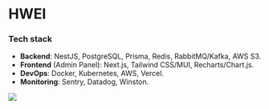 # HWEI

### Tech stack

- **Backend**: NestJS, PostgreSQL, Prisma, Redis, RabbitMQ/Kafka, AWS S3.
- **Frontend** (Admin Panel): Next.js, Tailwind CSS/MUI, Recharts/Chart.js.
- **DevOps**: Docker, Kubernetes, AWS, Vercel.
- **Monitoring**: Sentry, Datadog, Winston.

<img src="https://utfs.io/f/u628d5y0J6C1lwTCffpXfd65WIlEAaO0KcYF1eMr7kTQtzvZ">
